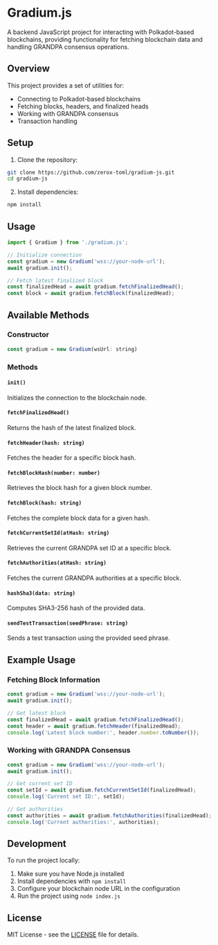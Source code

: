 # Gradium.js

A backend JavaScript project for interacting with Polkadot-based blockchains, providing functionality for fetching blockchain data and handling GRANDPA consensus operations.

## Overview

This project provides a set of utilities for:
- Connecting to Polkadot-based blockchains
- Fetching blocks, headers, and finalized heads
- Working with GRANDPA consensus
- Transaction handling

## Setup

1. Clone the repository:
```bash
git clone https://github.com/zerox-toml/gradium-js.git
cd gradium-js
```

2. Install dependencies:
```bash
npm install
```

## Usage

```javascript
import { Gradium } from './gradium.js';

// Initialize connection
const gradium = new Gradium('wss://your-node-url');
await gradium.init();

// Fetch latest finalized block
const finalizedHead = await gradium.fetchFinalizedHead();
const block = await gradium.fetchBlock(finalizedHead);
```

## Available Methods

### Constructor
```javascript
const gradium = new Gradium(wsUrl: string)
```

### Methods

#### `init()`
Initializes the connection to the blockchain node.

#### `fetchFinalizedHead()`
Returns the hash of the latest finalized block.

#### `fetchHeader(hash: string)`
Fetches the header for a specific block hash.

#### `fetchBlockHash(number: number)`
Retrieves the block hash for a given block number.

#### `fetchBlock(hash: string)`
Fetches the complete block data for a given hash.

#### `fetchCurrentSetId(atHash: string)`
Retrieves the current GRANDPA set ID at a specific block.

#### `fetchAuthorities(atHash: string)`
Fetches the current GRANDPA authorities at a specific block.

#### `hashSha3(data: string)`
Computes SHA3-256 hash of the provided data.

#### `sendTestTransaction(seedPhrase: string)`
Sends a test transaction using the provided seed phrase.

## Example Usage

### Fetching Block Information

```javascript
const gradium = new Gradium('wss://your-node-url');
await gradium.init();

// Get latest block
const finalizedHead = await gradium.fetchFinalizedHead();
const header = await gradium.fetchHeader(finalizedHead);
console.log('Latest block number:', header.number.toNumber());
```

### Working with GRANDPA Consensus

```javascript
const gradium = new Gradium('wss://your-node-url');
await gradium.init();

// Get current set ID
const setId = await gradium.fetchCurrentSetId(finalizedHead);
console.log('Current set ID:', setId);

// Get authorities
const authorities = await gradium.fetchAuthorities(finalizedHead);
console.log('Current authorities:', authorities);
```

## Development

To run the project locally:

1. Make sure you have Node.js installed
2. Install dependencies with `npm install`
3. Configure your blockchain node URL in the configuration
4. Run the project using `node index.js`

## License

MIT License - see the [LICENSE](LICENSE) file for details. 